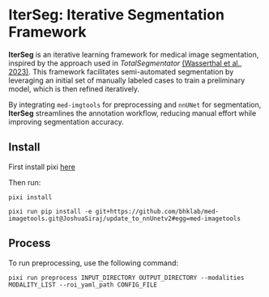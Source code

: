 # IterSeg: Iterative Segmentation Framework  

**IterSeg** is an iterative learning framework for medical image segmentation, inspired by the approach used in *TotalSegmentator* [(Wasserthal et al., 2023)](https://doi.org/10.1148/ryai.230024). This framework facilitates semi-automated segmentation by leveraging an initial set of manually labeled cases to train a preliminary model, which is then refined iteratively.  

By integrating `med-imgtools` for preprocessing and `nnUNet` for segmentation, **IterSeg** streamlines the annotation workflow, reducing manual effort while improving segmentation accuracy.  

## Install

First install pixi [here](https://pixi.sh/latest/)

Then run:
```console
pixi install
```
```console
pixi run pip install -e git+https://github.com/bhklab/med-imagetools.git@JoshuaSiraj/update_to_nnUnetv2#egg=med-imagetools
```

## Process  

To run preprocessing, use the following command:  

```console
pixi run preprocess INPUT_DIRECTORY OUTPUT_DIRECTORY --modalities MODALITY_LIST --roi_yaml_path CONFIG_FILE
```